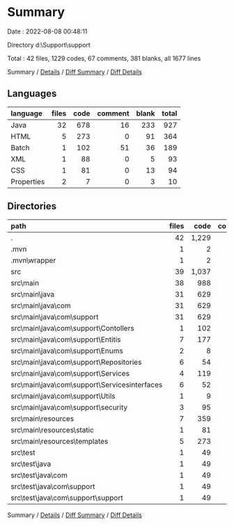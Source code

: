 # Summary

Date : 2022-08-08 00:48:11

Directory d:\\Support\\support

Total : 42 files,  1229 codes, 67 comments, 381 blanks, all 1677 lines

Summary / [Details](details.md) / [Diff Summary](diff.md) / [Diff Details](diff-details.md)

## Languages
| language | files | code | comment | blank | total |
| :--- | ---: | ---: | ---: | ---: | ---: |
| Java | 32 | 678 | 16 | 233 | 927 |
| HTML | 5 | 273 | 0 | 91 | 364 |
| Batch | 1 | 102 | 51 | 36 | 189 |
| XML | 1 | 88 | 0 | 5 | 93 |
| CSS | 1 | 81 | 0 | 13 | 94 |
| Properties | 2 | 7 | 0 | 3 | 10 |

## Directories
| path | files | code | comment | blank | total |
| :--- | ---: | ---: | ---: | ---: | ---: |
| . | 42 | 1,229 | 67 | 381 | 1,677 |
| .mvn | 1 | 2 | 0 | 1 | 3 |
| .mvn\\wrapper | 1 | 2 | 0 | 1 | 3 |
| src | 39 | 1,037 | 16 | 339 | 1,392 |
| src\\main | 38 | 988 | 16 | 328 | 1,332 |
| src\\main\\java | 31 | 629 | 16 | 222 | 867 |
| src\\main\\java\\com | 31 | 629 | 16 | 222 | 867 |
| src\\main\\java\\com\\support | 31 | 629 | 16 | 222 | 867 |
| src\\main\\java\\com\\support\\Contollers | 1 | 102 | 1 | 38 | 141 |
| src\\main\\java\\com\\support\\Entitis | 7 | 177 | 0 | 51 | 228 |
| src\\main\\java\\com\\support\\Enums | 2 | 8 | 0 | 4 | 12 |
| src\\main\\java\\com\\support\\Repositories | 6 | 54 | 0 | 24 | 78 |
| src\\main\\java\\com\\support\\Services | 4 | 119 | 3 | 50 | 172 |
| src\\main\\java\\com\\support\\Servicesinterfaces | 6 | 52 | 0 | 22 | 74 |
| src\\main\\java\\com\\support\\Utils | 1 | 9 | 0 | 3 | 12 |
| src\\main\\java\\com\\support\\security | 3 | 95 | 12 | 28 | 135 |
| src\\main\\resources | 7 | 359 | 0 | 106 | 465 |
| src\\main\\resources\\static | 1 | 81 | 0 | 13 | 94 |
| src\\main\\resources\\templates | 5 | 273 | 0 | 91 | 364 |
| src\\test | 1 | 49 | 0 | 11 | 60 |
| src\\test\\java | 1 | 49 | 0 | 11 | 60 |
| src\\test\\java\\com | 1 | 49 | 0 | 11 | 60 |
| src\\test\\java\\com\\support | 1 | 49 | 0 | 11 | 60 |
| src\\test\\java\\com\\support\\support | 1 | 49 | 0 | 11 | 60 |

Summary / [Details](details.md) / [Diff Summary](diff.md) / [Diff Details](diff-details.md)